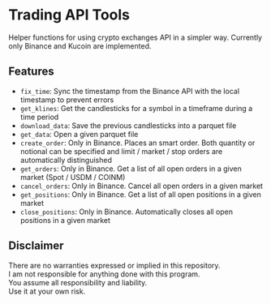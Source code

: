 # Trading API Tools
Helper functions for using crypto exchanges API in a simpler way. Currently only Binance and Kucoin are implemented.

## Features
* ``fix_time``: Sync the timestamp from the Binance API with the local timestamp to prevent errors
* ``get_klines``: Get the candlesticks for a symbol in a timeframe during a time period
* ``download_data``: Save the previous candlesticks into a parquet file
* ``get_data``: Open a given parquet file
* ``create_order``: Only in Binance. Places an smart order. Both quantity or notional can be specified and limit / market / stop
orders are automatically distinguished 
* ``get_orders``: Only in Binance. Get a list of all open orders in a given market (Spot / USDM / COINM)
* ``cancel_orders``: Only in Binance. Cancel all open orders in a given market 
* ``get_positions``: Only in Binance. Get a list of all open positions in a given market
* ``close_positions``: Only in Binance. Automatically closes all open positions in a given market

## Disclaimer
There are no warranties expressed or implied in this repository.  
I am not responsible for anything done with this program.  
You assume all responsibility and liability.  
Use it at your own risk.  